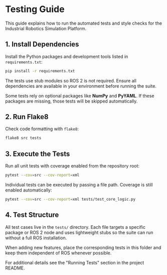# Testing Guide

This guide explains how to run the automated tests and style checks for the Industrial Robotics Simulation Platform.

## 1. Install Dependencies

Install the Python packages and development tools listed in `requirements.txt`:

```bash
pip install -r requirements.txt
```

The tests use stub modules so ROS&nbsp;2 is not required. Ensure all dependencies are available in your environment before running the suite.

Some tests rely on optional packages like **NumPy** and **PyYAML**. If these packages are missing, those tests will be skipped automatically.

## 2. Run Flake8

Check code formatting with `flake8`:

```bash
flake8 src tests
```

## 3. Execute the Tests

Run all unit tests with coverage enabled from the repository root:

```bash
pytest --cov=src --cov-report=xml
```

Individual tests can be executed by passing a file path. Coverage is still
enabled automatically:

```bash
pytest --cov=src --cov-report=xml tests/test_core_logic.py
```

## 4. Test Structure

All test cases live in the `tests/` directory. Each file targets a specific package or ROS&nbsp;2 node and uses lightweight stubs so the suite can run without a full ROS installation.

When adding new features, place the corresponding tests in this folder and keep them independent of ROS whenever possible.


For additional details see the "Running Tests" section in the project README.
